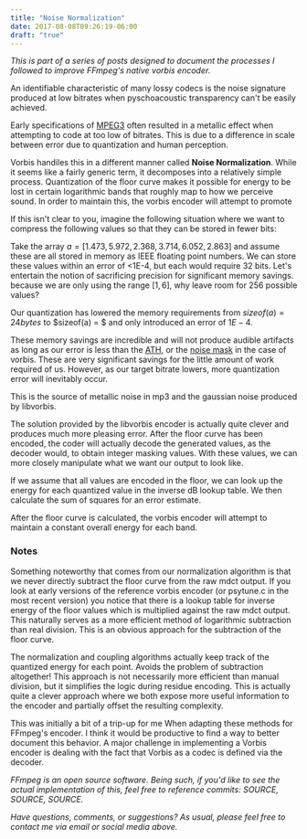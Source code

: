 ```yaml
---
title: "Noise Normalization"
date: 2017-08-08T09:26:19-06:00
draft: "true"
---
```


*This is part of a series of posts designed to document the processes I
followed to improve FFmpeg's native vorbis encoder.*

An identifiable characteristic of many lossy codecs is the noise signature
produced at low bitrates when pyschoacoustic transparency can't be easily
achieved.

Early specifications of [MPEG3]() often resulted in a metallic effect when
attempting to code at too low of bitrates. This is due to a difference in
scale between error due to quantization and human perception.

Vorbis handiles this in a different manner called **Noise Normalization**.
While it seems like a fairly generic term, it decomposes into a relatively
simple process. Quantization of the floor curve makes it possible for
energy to be lost in certain logarithmic bands that roughly map to how we
perceive sound. In order to maintain this, the vorbis encoder will attempt
to promote 

If this isn't clear to you, imagine the following situation where we want
to compress the following values so that they can be stored in fewer bits:

Take the array $a = [1.473, 5.972, 2.368, 3.714, 6.052, 2.863]$ and
assume these are all stored in memory as IEEE floating point numbers.
We can store these values within an error of <1E-4, but each would
require 32 bits. Let's entertain the notion of sacrificing
precision for significant memory savings.
because we are only using the range $[1, 6]$, why leave room for
256 possible values?

Our quantization has lowered the memory requirements from
$sizeof(a) = 24 bytes$ to $sizeof(a) = $ and only introduced an
error of $1E-4$.

These memory savings are incredible and will not produce audible artifacts
as long as our error is less than the [ATH](a.com), or the [noise mask]() in the
case of vorbis. These are very significant savings for the little amount of
work required of us. However, as our target bitrate lowers, more
quantization error will inevitably occur.

This is the source of metallic noise in mp3 and the gaussian noise produced
by libvorbis.

The solution provided by the libvorbis encoder is actually quite clever and
produces much more pleasing error. After the floor curve has been encoded,
the coder will actually decode the generated values, as the decoder would,
to obtain integer masking values. With these values, we can more closely
manipulate what we want our output to look like.

If we assume that all values are encoded in the floor, we can look up the
energy for each quantized value in the inverse dB lookup table. We then
calculate the sum of squares for an error estimate.


After the floor curve is calculated, the vorbis encoder
will attempt to maintain a constant overall energy for each band.

### Notes

Something noteworthy that comes from our normalization algorithm is that we
never directly subtract the floor curve from the raw mdct output. If you look at
early versions of the reference vorbis encoder (or psytune.c in the most recent
version) you notice that there is a lookup table for inverse energy of the floor
values which is multiplied against the raw mdct output. This naturally serves as
a more efficient method of logarithmic subtraction than real division. This is
an obvious approach for the subtraction of the floor curve.

The normalization and coupling algorithms actually keep track of the quantized
energy for each point. Avoids the problem of subtraction altogether! This
approach is not necessarily more efficient than manual division, but it
simplifies the logic during residue encoding. This is actually quite a clever
approach where we both expose more useful information to the encoder and
partially offset the resulting complexity.

This was initially a bit of a trip-up for me When adapting these methods for
FFmpeg's encoder. I think it would be productive to find a way to better
document this behavior. A major challenge in implementing a Vorbis encoder is
dealing with the fact that Vorbis as a codec is defined via the decoder.

*FFmpeg is an open source software. Being such, if you'd like to see the actual
implementation of this, feel free to reference commits: SOURCE, SOURCE, SOURCE.*

*Have questions, comments, or suggestions? As usual, please feel free to contact
me via email or social media above.*
